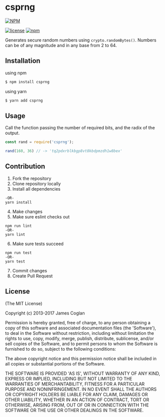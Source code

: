 # csprng

[![NPM](https://nodei.co/npm/csprng.png)](https://nodei.co/npm/csprng/)

[![license](https://img.shields.io/github/license/mashape/apistatus.svg?style=for-the-badge)](https://github.com/jcoglan/node-csprng/blob/master/LICENSE.md) 
[![npm](https://img.shields.io/npm/dw/localeval.svg?style=for-the-badge)](https://www.npmjs.com/package/csprng)

Generates secure random numbers using `crypto.randomBytes()`. Numbers can be of
any magnitude and in any base from 2 to 64.


## Installation

using npm
```bash
$ npm install csprng
```

using yarn
```bash
$ yarn add csprng
```

## Usage

Call the function passing the number of required bits, and the radix of the
output.

```js
const rand = require('csprng');

rand(160, 36) // -> 'tq2pdxrblkbgp8vt8kbdpmzdh1w8bex'
```

## Contribution

1. Fork the repository
2. Clone repository locally
3. Install all dependencies

```npm install
-OR-
yarn install
```
4. Make changes
5. Make sure eslint checks out
```
npm run lint
-OR-
yarn lint
```
6. Make sure tests succeed
```
npm run test
-OR-
yarn test
```
7. Commit changes
8. Create Pull Request

## License

(The MIT License)

Copyright (c) 2013-2017 James Coglan

Permission is hereby granted, free of charge, to any person obtaining a copy of
this software and associated documentation files (the 'Software'), to deal in
the Software without restriction, including without limitation the rights to
use, copy, modify, merge, publish, distribute, sublicense, and/or sell copies of
the Software, and to permit persons to whom the Software is furnished to do so,
subject to the following conditions:

The above copyright notice and this permission notice shall be included in all
copies or substantial portions of the Software.

THE SOFTWARE IS PROVIDED 'AS IS', WITHOUT WARRANTY OF ANY KIND, EXPRESS OR
IMPLIED, INCLUDING BUT NOT LIMITED TO THE WARRANTIES OF MERCHANTABILITY, FITNESS
FOR A PARTICULAR PURPOSE AND NONINFRINGEMENT. IN NO EVENT SHALL THE AUTHORS OR
COPYRIGHT HOLDERS BE LIABLE FOR ANY CLAIM, DAMAGES OR OTHER LIABILITY, WHETHER
IN AN ACTION OF CONTRACT, TORT OR OTHERWISE, ARISING FROM, OUT OF OR IN
CONNECTION WITH THE SOFTWARE OR THE USE OR OTHER DEALINGS IN THE SOFTWARE.

